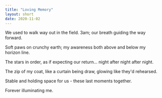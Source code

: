 ```yaml
---
title: "Loving Memory"
layout: short
date: 2020-11-02
---
```


We used to walk way out in the field. 3am; our breath guiding the way forward.

Soft paws on crunchy earth; my awareness both above and below my horizon line.

The stars in order, as if expecting our return... night after night after night. 

The zip of my coat, like a curtain being draw, glowing like they'd rehearsed. 

Stable and holding space for us - these last moments together. 

Forever illuminating me.
